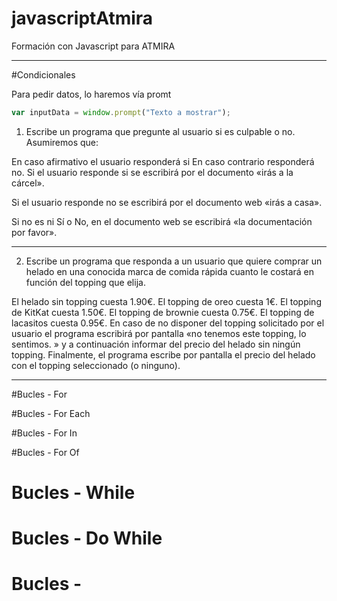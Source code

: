 # javascriptAtmira
Formación con Javascript para ATMIRA


<hr>

#Condicionales

Para pedir datos, lo haremos vía promt
```js
var inputData = window.prompt("Texto a mostrar");
```

1) Escribe un programa que pregunte al usuario si es culpable o no. Asumiremos que:

En caso afirmativo el usuario responderá si
En caso contrario responderá no.
Si el usuario responde si se escribirá por el documento «irás a la cárcel».

Si el usuario responde no se escribirá por el documento web «irás a casa».

Si no es ni Sí o No, en el documento web se escribirá «la documentación por favor».

<hr>

2) Escribe un programa que responda a un usuario que quiere comprar un helado en una conocida marca de comida rápida cuanto le costará en función del topping que elija.

El helado sin topping cuesta 1.90€.
El topping de oreo cuesta 1€.
El topping de KitKat cuesta 1.50€.
El topping de brownie cuesta 0.75€.
El topping de lacasitos cuesta 0.95€.
En caso de no disponer del topping solicitado por el usuario el programa escribirá por pantalla «no tenemos este topping, lo sentimos. » y a continuación informar del precio del helado sin ningún topping.
Finalmente, el programa escribe por pantalla el precio del helado con el topping seleccionado (o ninguno).

<hr>

#Bucles - For

#Bucles - For Each

#Bucles - For In

#Bucles - For Of

# Bucles - While

# Bucles - Do While

# Bucles -  
